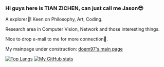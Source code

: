 ### Hi guys here is TIAN ZICHEN, can just call me Jason😎
A explorer👀! Keen on Philosophy, Art, Coding.

Research area in Computer Vision, Network and those interesting things.

Nice to drop e-mail to me for more connection🎨.

My mainpage under construction: [doem97's main page](https://doem97.github.io/)

[![Top Langs](https://github-readme-stats.vercel.app/api/top-langs/?username=doem97&layout=compact)](https://github.com/anuraghazra/github-readme-stats)
[![My GitHub stats](https://github-readme-stats.vercel.app/api?username=doem97&show_icons=true&count_private=true&hide=prs&line_height=1)](https://github.com/anuraghazra/github-readme-stats)


